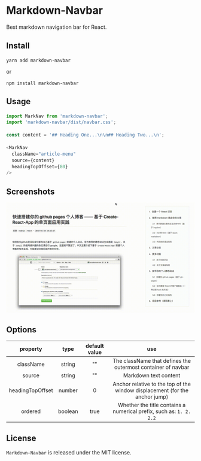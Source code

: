 # Markdown-Navbar

Best markdown navigation bar for React.

## Install

```
yarn add markdown-navbar
```
or

```
npm install markdown-navbar
```

## Usage

```js
import MarkNav from 'markdown-navbar';
import 'markdown-navbar/dist/navbar.css';

const content = '## Heading One...\n\n## Heading Two...\n';

<MarkNav
  className="article-menu"
  source={content}
  headingTopOffset={80}
/>
```

## Screenshots

![Screenshots](./screenshots.gif)

## Options

|property|type|default value|use|
|:-:|:-:|:-:|:-:|
|className|string|""|The className that defines the outermost container of navbar|
|source|string|""|Markdown text content|
|headingTopOffset|number|0|Anchor relative to the top of the window displacement (for the anchor jump)|
|ordered|boolean|true|Whether the title contains a numerical prefix, such as: `1. 2. 2.2`|

## License

`Markdown-Navbar` is released under the MIT license.
